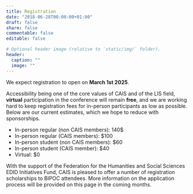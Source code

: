```yaml
---
title: Registration
date: "2018-06-28T00:00:00+01:00"
draft: false
share: false
commentable: false
editable: false

# Optional header image (relative to `static/img/` folder).
header:
  caption: ""
  image: ""
---
```


We expect registration to open on <strong>March 1st 2025</strong>.

Accessibility being one of the core values of CAIS and of the LIS field, <strong>virtual</strong> participation in the conference will remain <strong>free</strong>, and we are working hard to keep registration fees for in-person participants as low as possible. Below are our current estimates, which we hope to reduce with sponsorships.

- In-person regular (non CAIS members): 140$
- In-person regular (CAIS members): $100
- In-person student (non CAIS members): $60
- In-person student (CAIS member): $40
- Virtual: $0

With the support of the Federation for the Humanities and Social Sciences EDID Initiatives Fund, CAIS is pleased to offer a number of registration scholarships to BIPOC attendees. More information on the application process will be provided on this page in the coming months. 